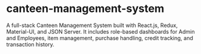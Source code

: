 # canteen-management-system
A full-stack Canteen Management System built with React.js, Redux, Material-UI, and JSON Server. It includes role-based dashboards for Admin and Employees, item management, purchase handling, credit tracking, and transaction history.
